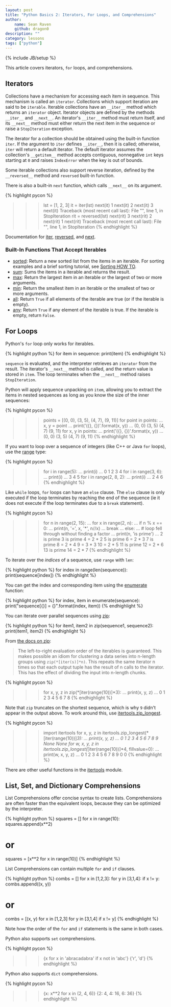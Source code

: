 ```yaml
---
layout: post
title: "Python Basics 2: Iterators, For Loops, and Comprehensions"
author:
    name: Sean Raven
    github: dragon0
description: ""
category: lessons
tags: ["python"]
---
```

{% include JB/setup %}

This article covers iterators, `for` loops, and comprehensions.

## Iterators

Collections have a mechanism for accessing each item in sequence.
This mechanism is called an `iterator`.
Collections which support iteration are said to be `iterable`.
Iterable collections have an `__iter__` method which returns an `iterator` object.
Iterator objects are defined by the methods `__iter__` and `__next__`.
An iterator's `__iter__` method must return itself,
and its `__next__` method must either return the next item in the sequence
or raise a `StopIteration` exception.

The iterator for a collection should be obtained using the built-in function `iter`.
If the argument to `iter` defines `__iter__`, then it is called;
otherwise, `iter` will return a default iterator.
The default iterator assumes the collection's `__getitem__` method accepts
contiguous, nonnegative `int` keys starting at `0` and raises `IndexError` when
the key is out of bounds.

Some iterable collections also support reverse iteration, defined by the
`__reversed__` method and `reversed` built-in function.

There is also a built-in `next` function, which calls `__next__` on its argument.

{% highlight pycon %}
>>> lst = [1, 2, 3]
>>> it = iter(lst)
>>> next(it)
1
>>> next(it)
2
>>> next(it)
3
>>> next(it)
Traceback (most recent call last):
  File "<stdin>", line 1, in <module>
StopIteration
>>> rit = reversed(lst)
>>> next(rit)
3
>>> next(rit)
2
>>> next(rit)
1
>>> next(rit)
Traceback (most recent call last):
  File "<stdin>", line 1, in <module>
StopIteration
{% endhighlight %}

Documentation for
[iter](https://docs.python.org/3/library/functions.html#iter),
[reversed](https://docs.python.org/3/library/functions.html#reversed),
and
[next](https://docs.python.org/3/library/functions.html#next).

### Built-In Functions That Accept Iterables

- [sorted](https://docs.python.org/3/library/functions.html#sorted):
  Return a new sorted list from the items in an iterable.
  For sorting examples and a brief sorting tutorial, see
  [Sorting HOW TO](https://docs.python.org/3/howto/sorting.html#sortinghowto).
- [sum](https://docs.python.org/3/library/functions.html#sum):
  Sums the items in a iterable and returns the result.
- [max](https://docs.python.org/3/library/functions.html#max):
  Return the largest item in an iterable or the largest of two or more
  arguments.
- [min](https://docs.python.org/3/library/functions.html#min):
  Return the smallest item in an iterable or the smallest of two or more
  arguments.
- [all](https://docs.python.org/3/library/functions.html#all):
  Return `True` if all elements of the iterable are true (or if the iterable is
  empty).
- [any](https://docs.python.org/3/library/functions.html#any):
  Return `True` if any element of the iterable is true. If the iterable is
  empty, return `False`.

## For Loops

Python's `for` loop only works for iterables.

{% highlight python %}
for item in sequence:
    print(item)
{% endhighlight %}

`sequence` is evaluated, and the interpreter retrieves an `iterator` from the
result.
The iterator's `__next__` method is called, and the return value is stored in
`item`.
The loop terminates when the `__next__` method raises `StopIteration`.

Python will apply sequence unpacking on `item`, allowing you to extract the
items in nested sequences as long as you know the size of the inner sequences:

{% highlight pycon %}
>>> points = [(0, 0), (3, 5), (4, 7), (9, 11)]
>>> for point in points:
...     x, y = point
...     print('({}, {})'.format(x, y))
... 
(0, 0)
(3, 5)
(4, 7)
(9, 11)
>>> for x, y in points:
...     print('({}, {})'.format(x, y))
... 
(0, 0)
(3, 5)
(4, 7)
(9, 11)
{% endhighlight %}

If you want to loop over a sequence of integers (like C++ or Java `for` loops),
use the [range](https://docs.python.org/3/library/stdtypes.html#typesseq-range)
type:

{% highlight pycon %}
>>> for i in range(5):
...     print(i)
... 
0
1
2
3
4
>>> for i in range(3, 6):
...     print(i)
... 
3
4
5
>>> for i in range(2, 8, 2):
...     print(i)
... 
2
4
6
{% endhighlight %}

Like `while` loops, `for` loops can have an `else` clause.
The `else` clause is only executed if the loop terminates by reaching the end of
the sequence (ie it does not execute if the loop terminates due to a `break`
statement).

{% highlight pycon %}
>>> for n in range(2, 15):
...     for x in range(2, n):
...         if n % x == 0:
...             print(n, '=', x, '*', n//x)
...             break
...     else:
...         # loop fell through without finding a factor
...         print(n, 'is prime')
... 
2 is prime
3 is prime
4 = 2 * 2
5 is prime
6 = 2 * 3
7 is prime
8 = 2 * 4
9 = 3 * 3
10 = 2 * 5
11 is prime
12 = 2 * 6
13 is prime
14 = 2 * 7
{% endhighlight %}

To iterate over the *indices* of a sequence, use `range` with `len`:

{% highlight python %}
for index in range(len(sequence)):
    print(sequence[index])
{% endhighlight %}

You can get the index and corresponding item using the
[enumerate](https://docs.python.org/3/library/functions.html#enumerate)
function:

{% highlight python %}
for index, item in enumerate(sequence):
    print("sequence[{}] = {}".format(index, item))
{% endhighlight %}

You can iterate over parallel sequences using
[zip](https://docs.python.org/3/library/functions.html#zip):

{% highlight python %}
for item1, item2 in zip(sequence1, sequence2):
    print(item1, item2)
{% endhighlight %}

From [the docs on zip](https://docs.python.org/3/library/functions.html#zip):

> The left-to-right evaluation order of the iterables is guaranteed. This makes 
possible an idiom for clustering a data series into n-length groups using 
`zip(*[iter(s)]*n)`. This repeats the same iterator n times so that each output 
tuple has the result of n calls to the iterator. This has the effect of 
dividing the input into n-length chunks.

{% highlight pycon %}
>>> for x, y, z in zip(*[iter(range(10))]*3):
...     print(x, y, z)
... 
0 1 2
3 4 5
6 7 8
{% endhighlight %}

Note that `zip` truncates on the shortest sequence, which is why `9` didn't
appear in the output above.
To work around this, use
[itertools.zip_longest](https://docs.python.org/3/library/itertools.html#itertools.zip_longest).

{% highlight pycon %}
>>> import itertools
>>> for x, y, z in itertools.zip_longest(*[iter(range(10))]*3):
...     print(x, y, z)
... 
0 1 2
3 4 5
6 7 8
9 None None
>>> for w, x, y, z in itertools.zip_longest(*[iter(range(10))]*4, fillvalue=0):
...     print(w, x, y, z)
... 
0 1 2 3
4 5 6 7
8 9 0 0
{% endhighlight %}

There are other useful functions in the
[itertools](https://docs.python.org/3/library/itertools.html) module.

## List, Set, and Dictionary Comprehensions

List Comprehensions offer concise syntax to create lists.
Comprehensions are often faster than the equivalent loops, because they can be
optimized by the interpreter.

{% highlight python %}
squares = []
for x in range(10):
    squares.append(x**2)

# or
squares = [x**2 for x in range(10)]
{% endhighlight %}

List Comprehensions can contain multiple `for` and `if` clauses.

{% highlight python %}
combs = []
for x in [1,2,3]:
    for y in [3,1,4]:
        if x != y:
            combs.append((x, y))
# or
combs = [(x, y) for x in [1,2,3] for y in [3,1,4] if x != y]
{% endhighlight %}

Note how the order of the `for` and `if` statements is the same in both cases.

Python also supports `set` comprehensions.

{% highlight pycon %}
>>> {x for x in 'abracadabra' if x not in 'abc'}
{'r', 'd'}
{% endhighlight %}

Python also supports `dict` comprehensions.

{% highlight pycon %}
>>> {x: x**2 for x in (2, 4, 6)}
{2: 4, 4: 16, 6: 36}
{% endhighlight %}

